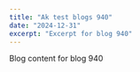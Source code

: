 ```yaml
---
title: "Ak test blogs 940"
date: "2024-12-31"
excerpt: "Excerpt for blog 940"
---
```


Blog content for blog 940